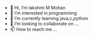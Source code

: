 - 👋 Hi, I’m lakshmi M Mohan
- 👀 I’m interested in programming
- 🌱 I’m currently learning java,c,python 
- 💞️ I’m looking to collaborate on ...
- 📫 How to reach me ...

<!---
lakshmigilsha/lakshmigilsha is a ✨ special ✨ repository because its `README.md` (this file) appears on your GitHub profile.
You can click the Preview link to take a look at your changes.
--->
